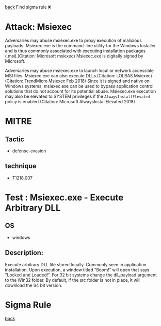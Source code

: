 
[back](../index.md)
Find sigma rule :x: 

# Attack: Msiexec 

Adversaries may abuse msiexec.exe to proxy execution of malicious payloads. Msiexec.exe is the command-line utility for the Windows Installer and is thus commonly associated with executing installation packages (.msi).(Citation: Microsoft msiexec) Msiexec.exe is digitally signed by Microsoft.

Adversaries may abuse msiexec.exe to launch local or network accessible MSI files. Msiexec.exe can also execute DLLs.(Citation: LOLBAS Msiexec)(Citation: TrendMicro Msiexec Feb 2018) Since it is signed and native on Windows systems, msiexec.exe can be used to bypass application control solutions that do not account for its potential abuse. Msiexec.exe execution may also be elevated to SYSTEM privileges if the <code>AlwaysInstallElevated</code> policy is enabled.(Citation: Microsoft AlwaysInstallElevated 2018)

# MITRE
## Tactic
  - defense-evasion


## technique
  - T1218.007


# Test : Msiexec.exe - Execute Arbitrary DLL
## OS
  - windows


## Description:
Execute arbitrary DLL file stored locally. Commonly seen in application installation.
Upon execution, a window titled "Boom!" will open that says "Locked and Loaded!". For 32 bit systems change the dll_payload argument to the Win32 folder.
By default, if the src folder is not in place, it will download the 64 bit version.


# Sigma Rule


[back](../index.md)
